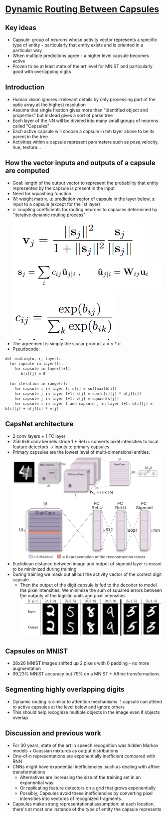 # [Dynamic Routing Between Capsules](https://arxiv.org/pdf/1710.09829v2.pdf)

## Key ideas
* Capsule: group of neurons whose activity vector represents a specific type of entity - particularly that entity exists and is oriented in a particular way
* When multiple predictions agree - a higher level capsule becomes active
* Proven to be at least state of the art level for MNIST and particularly good with overlapping digits

## Introduction
* Human vision ignores irrelevant details by only processing part of the optic array at the highest resolution
* Assume that single fixation gives more than "identified object and properties" but instead gives a sort of parse tree
* Each layer of the NN will be divided into many small groups of neurons called "Capsules"
* Each active capsule will choose a capsule in teh layer above to be its parent in the tree
* Activities within a capsule represent parameters such as pose,velocity, hue, texture...

## How the vector inputs and outputs of a capsule are computed
* Goal: length of the output vector to represent the probability that entity represented by the capsule is present in the input
* Need for squashing function.
* W: weight matrix. u: prediction vector of capsule in the layer below, s: input to a capsule (except for the 1st layer)
* c: coupling coefficients for routing neurons to capsules determined by "iterative dynamic routing process"
![](capsules-vector.png)
![](capsule-params.png)
![](capsules-coupling.png)
* The agreement is simply the scalar product a = v * u
* Pseudocode:
```
def routing(u, r, layer):
  for capsule in layer[l]:
    for capsule in layer[l+1]:
       b[i][j] = 0

  for iteration in range(r):
    for capsule i in layer l: c[i] = softmax(b[i])
    for capsule j in layer l+1: s[j] = sum(c[i][j] * u[j][i])
    for capsule j in layer l+1: v[j] = squash(s[j])
    for capsule i in layer l and capsule j in layer l+1: b[i][j] = b[i][j] + u[j][i] * v[j]
```

## CapsNet architecture
* 2 conv layers + 1 FC layer
* 256 9x9 conv kernels stride 1 + ReLu: converts pixel intensities to local feature detectors -> inputs to primary capsules
* Primary capsules are the lowest level of multi-dimensional entities.
![](capsules-capsnet.png)
![](capsules-digitcaps.png)
* Euclidiean distance between image and output of sigmoid layer is meant to be minimized during training
* During training we mask out all but the activity vector of the correct digit capsule
  - Then the output of the digit capsule is fed to the decoder to model the pixel intensities. We minimize the sum of squared errors between the outputs of the logistic units and pixel intensities.
![](capsules-reconstruction.png)

## Capsules on MNIST
* 28x28 MNIST images shifted up 2 pixels with 0 padding - no more augmentation
* 99.23% MNIST accuracy but 79% on a MNIST + Affine transformations

## Segmenting highly overlapping digits
* Dynamic routing is similar to attention mechanisms: 1 capsule can attend to active capsules at the level below and ignore others
* This should help recognize multiple objects in the image even if objects overlap

## Discussion and previous work
* For 30 years, state of the art in speech recognition was hidden Markov models + Gaussian mixtures as output distributions
* One-of-n representations are exponentially inefficient compared with RNN
* CNNs might have exponential inefficiencies: such as dealing with affine transformations
  - Alternatives are increasing the size of the training set in an exponential way
  - Or replicating feature detectors on a grid that grows exponentially
  - Possibly, Capsules avoid these inefficiencies by converting pixel intensities into vectores of recognized fragments.
* Capsules make strong representational assumption: at each location, there's at most one instance of the type of entity  the capsule represents
